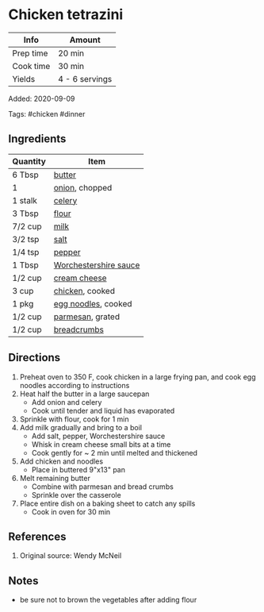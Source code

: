 # Chicken tetrazini

| Info      | Amount         |
| --------- | -------------- |
| Prep time | 20 min         |
| Cook time | 30 min         |
| Yields    | 4 - 6 servings |

Added: 2020-09-09

Tags: #chicken #dinner

## Ingredients

| Quantity | Item                                                                |
| -------- | ------------------------------------------------------------------- |
| 6 Tbsp   | [butter](../_ingredients/butter.md)                                 |
| 1        | [onion](../_ingredients/onion.md), chopped                          |
| 1 stalk  | [celery](../_ingredients/celery.md)                                 |
| 3 Tbsp   | [flour](../_ingredients/flour.md)                                   |
| 7/2 cup  | [milk](../_ingredients/milk.md)                                     |
| 3/2 tsp  | [salt](../_ingredients/salt.md)                                     |
| 1/4 tsp  | [pepper](../_ingredients/pepper.md)                                 |
| 1 Tbsp   | [Worchestershire sauce](../_ingredients/worchestershire%20sauce.md) |
| 1/2 cup  | [cream cheese](../_ingredients/cream%20cheese.md)                   |
| 3 cup    | [chicken](../_ingredients/chicken.md), cooked                       |
| 1 pkg    | [egg noodles](../_ingredients/egg-noodles.md), cooked               |
| 1/2 cup  | [parmesan](../_ingredients/parmesan.md), grated                     |
| 1/2 cup  | [breadcrumbs](../_ingredients/breadcrumbs.md)                       |

## Directions

1. Preheat oven to 350 F, cook chicken in a large frying pan, and cook egg noodles according to instructions
2. Heat half the butter in a large saucepan
   * Add onion and celery
   * Cook until tender and liquid has evaporated
3. Sprinkle with flour, cook for 1 min
4. Add milk gradually and bring to a boil
   * Add salt, pepper, Worchestershire sauce
   * Whisk in cream cheese small bits at a time
   * Cook gently for ~ 2 min until melted and thickened
5. Add chicken and noodles
   * Place in buttered 9"x13" pan
6. Melt remaining butter
   * Combine with parmesan and bread crumbs
   * Sprinkle over the casserole
7. Place entire dish on a baking sheet to catch any spills
   * Cook in oven for 30 min

## References

1. Original source: Wendy McNeil

## Notes

* be sure not to brown the vegetables after adding flour
